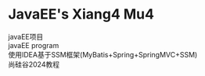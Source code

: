 # JavaEE's Xiang4 Mu4
javaEE项目  <br>
javaEE program  <br>
使用IDEA基于SSM框架(MyBatis+Spring+SpringMVC+SSM)  <br>
尚硅谷2024教程 <br>
